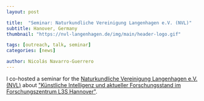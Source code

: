 ```yaml
---
layout: post

title:  "Seminar: Naturkundliche Vereinigung Langenhagen e.V. (NVL)"
subtitle: Hanover, Germany
thumbnail: "https://nvl-langenhagen.de/img/main/header-logo.gif"

tags: [outreach, talk, seminar]
categories: [news]

author: Nicolás Navarro-Guerrero
---
```


I co-hosted a seminar for the <a href="https://nvl-langenhagen.de/veranstaltungen.html" target="_blank">Naturkundliche Vereinigung Langenhagen e.V. (NVL)</a> about <a href="https://nvl-langenhagen.de/img/veranstaltungen/1_2024_05.svg" target="_blank">"Künstliche Intelligenz und aktueller Forschungsstand im Forschungszentrum L3S Hannover"</a>.
<!--more-->


